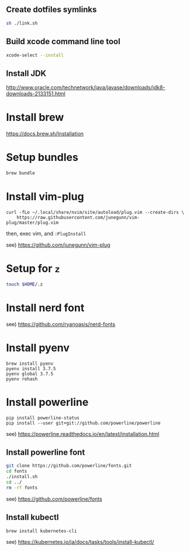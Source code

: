 ## Create dotfiles symlinks

```sh
sh ./link.sh
```

## Build xcode command line tool

```sh
xcode-select --install
```

## Install JDK

http://www.oracle.com/technetwork/java/javase/downloads/jdk8-downloads-2133151.html

# Install brew

https://docs.brew.sh/Installation

# Setup bundles

```sh
brew bundle
```

# Install vim-plug

```
curl -fLo ~/.local/share/nvim/site/autoload/plug.vim --create-dirs \
    https://raw.githubusercontent.com/junegunn/vim-plug/master/plug.vim
```

then, exec vim, and `:PlugInstall`

see) https://github.com/junegunn/vim-plug

# Setup for `z`

```sh
touch $HOME/.z
```

# Install nerd font

see) https://github.com/ryanoasis/nerd-fonts

# Install pyenv

```
brew install pyenv
pyenv install 3.7.5
pyenv global 3.7.5
pyenv rehash
```

# Install powerline

```
pip install powerline-status
pip install --user git+git://github.com/powerline/powerline
```

see) https://powerline.readthedocs.io/en/latest/installation.html

## Install powerline font

```sh
git clone https://github.com/powerline/fonts.git
cd fonts
./install.sh
cd ../
rm -rf fonts
```

see) https://github.com/powerline/fonts


## Install kubectl

```
brew install kubernetes-cli
```

see) https://kubernetes.io/ja/docs/tasks/tools/install-kubectl/
